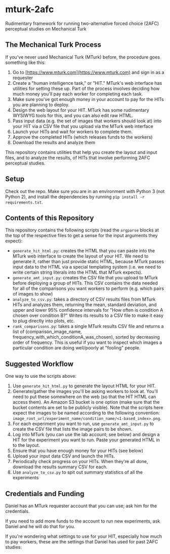 # mturk-2afc
Rudimentary framework for running two-alternative forced choice (2AFC) perceptual studies on Mechanical Turk

## The Mechanical Turk Process

If you've never used Mechanical Turk (MTurk) before, the procedure goes something like this:
1. Go to [https://www.mturk.com](https://www.mturk.com) and sign in as a requester
2. Create a "human intelligence task," or "HIT." MTurk's web interface has utilities for setting these up. Part of the process involves deciding how much money you'll pay each worker for completing each task.
3. Make sure you've got enough money in your account to pay for the HITs you are planning to deploy.
4. Design the web layout for your HIT. MTurk has some rudimentary WYSIWYG tools for this, and you can also edit raw HTML.
5. Pass input data (e.g. the set of images that workers should look at) into your HIT via a CSV file that you upload via the MTurk web interface
6. Launch your HITs and wait for workers to complete them.
7. Approve the completed HITs (which releases funds to the workers)
8. Download the results and analyze them

This repository contains utilities that help you create the layout and input files, and to analyze the results, of HITs that involve performing 2AFC perceptual studies.

## Setup

Check out the repo. Make sure you are in an environment with Python 3 (not Python 2), and install the dependencies by running `pip install -r requirements.txt`.

## Contents of this Repository

This repository contains the following scripts (read the `argparse` blocks at the top of the respective files to get a sense for the input arguments they expect):
* `generate_hit_html.py`: creates the HTML that you can paste into the MTurk web interface to create the layout of your HIT. We need to generate it, rather than just provide static HTML, because MTurk passes input data to the HTML via a special templating system (i.e. we need to write certain string literals into the HTML that MTurk expects).
* `generate_amt_input.py`: creates the CSV file that you upload to MTurk before deploying a group of HITs. This CSV contains the data needed for all of the comparisons you want workers to perform (e.g. which pairs of images to show)
* `analyze_to_csv.py`: takes a directory of CSV results files from MTurk HITs and analyzes them, returning the mean, standard deviation, and upper and lower 95% confidence intervals for "How often is condition A chosen over condition B?" Writes its results to a CSV file to make it easy to plug directly into plots, etc.
* `rank_comparisons.py`: takes a single MTurk results CSV file and returns a list of (comparison_image_name, frequency_with_which_conditionA_was_chosen), sorted by decreasing order of frequency. This is useful if you want to inspect which images a particular condition are doing well/poorly at "fooling" people.

## Suggested Workflow

One way to use the scripts above:
1. Use `generate_hit_html.py` to generate the layout HTML for your HIT.
2. Generate/gather the images you'll be asking workers to look at. You'll need to put these somewhere on the web (so that the HIT HTML can access them). An Amazon S3 bucket is one option (make sure that the bucket contents are set to be publicly visible). Note that the scripts here expect the images to be named according to the following convention: `image_root_url/experiment_name/condition_name/<1-based_index>.png`.
3. For each experiment you want to run, use `generate_amt_input.py` to create the CSV file that lists the image pairs to be shown.
4. Log into MTurk (you can use the lab account; see below) and design a HIT for the experiment you want to run. Paste your generated HTML in to the layout.
5. Ensure that you have enough money for your HITs (see below)
6. Upload your input data CSV and launch the HITs.
7. Periodically check progress on your HITs. When they're all done, download the results summary CSV for each.
8. Use `analyze_to_csv.py` to spit out summary statistics of all the experiments

## Credentials and Funding

Daniel has an MTurk requester account that you can use; ask him for the credentials.

If you need to add more funds to the account to run new experiments, ask Daniel and he will do that for you.

If you're wondering what settings to use for your HIT, especially how much to pay workers, these are the settings that Daniel has used for past 2AFC studies:
